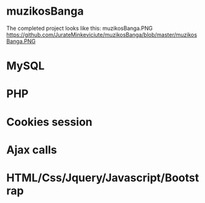 # muzikosBanga
The completed project looks like this: muzikosBanga.PNG
https://github.com/JurateMinkeviciute/muzikosBanga/blob/master/muzikosBanga.PNG 

# MySQL
# PHP
# Cookies session
# Ajax calls
# HTML/Css/Jquery/Javascript/Bootstrap

